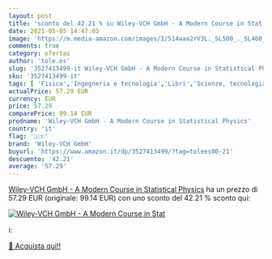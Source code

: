 ```yaml
---
layout: post
title: 'sconto del 42.21 % su Wiley-VCH GmbH - A Modern Course in Stat  '
date: 2021-05-05 14:47:03
image: 'https://m.media-amazon.com/images/I/514waa2rV3L._SL500_._SL400_.jpg'
comments: true
category: ofertas
author: 'tole.es'
slug: '3527413499-it Wiley-VCH GmbH - A Modern Course in Statistical Physics'
sku: '3527413499-it'
tags: [ 'Fisica','Ingegneria e tecnologia','Libri','Scienze, tecnologia e medicina','wiley-vch gmbh', ]
actualPrice: 57.29 EUR
currency: EUR
price: 57.29
comparePrice: 99.14 EUR
prodname: 'Wiley-VCH GmbH - A Modern Course in Statistical Physics'
country: 'it'
flag: '🇮🇹'
brand: 'Wiley-VCH GmbH'
buyurl: 'https://www.amazon.it/dp/3527413499/?tag=tolees00-21'
descuento: '42.21'
average: '57.29'
---
```


[Wiley-VCH GmbH - A Modern Course in Statistical Physics](https://www.amazon.it/dp/3527413499/?tag=tolees00-21) ha un prezzo di 57.29 EUR (originale: 99.14 EUR) con uno sconto del 42.21 % sconto qui:

[![Wiley-VCH GmbH - A Modern Course in Stat](https://m.media-amazon.com/images/I/514waa2rV3L._SL500_._SL400_.jpg)](https://www.amazon.it/dp/3527413499/?tag=tolees00-21)

ℹ️:


[🛒 Acquista qui!!](https://www.amazon.it/dp/3527413499/?tag=tolees00-21)
